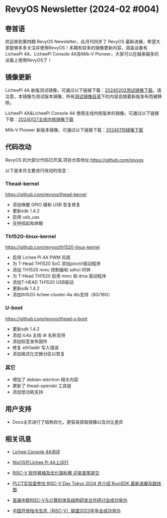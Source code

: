 # RevyOS Newsletter (2024-02 #004)

## 卷首语

欢迎来到第四期 RevyOS Newsletter，此月刊同步了 RevyOS 最新进展，希望大家能够多多关注并使用RevyOS！本期有较多的镜像更新内容，涵盖设备有LicheePi 4A、LicheePi Console 4A及Milk-V Pioneer，大家可以在越来越多的设备上使用RevyOS了！

## 镜像更新

LicheePi 4A 新版测试镜像，可通过以下链接下载：[20240202测试镜像下载](https://mirror.iscas.ac.cn/revyos/extra/images/lpi4a/test/20240202/)。请注意，本镜像为测试版本镜像，所有[测试镜像目录](https://mirror.iscas.ac.cn/revyos/extra/images/lpi4a/test/)下的内容会随着新版发布而被移除。

LicheePi 4A&LicheePi Console 4A 使用主线内核版本的镜像，可通过以下链接下载：[20240127主线内核镜像下载](https://mirror.iscas.ac.cn/revyos/extra/images/lpi4amain/20240127/)

Milk-V Pioneer 新版本镜像，可通过以下链接下载：[20240119镜像下载](https://mirror.iscas.ac.cn/revyos/extra/images/sg2042/20240119/)

## 代码改动

RevyOS 的大部分代码已开源,项目仓库地址:https://github.com/revyos

以下是本月主要进行改动的信息：

### Thead-kernel

https://github.com/revyos/thead-kernel

- 添加唤醒 GPIO 键和 USB 恢复修复
- 更新sdk 1.4.2
- 启用 usb_uas
- 支持挂起和休眠

### Th1520-linux-kernel

https://github.com/revyos/th1520-linux-kernel

- 启用 Lichee Pi 4A PWM 风扇
- 为 T-Head TH1520 SoC 添加pinctrl驱动程序
- 添加 TH1520 mmc 控制器和 sdhci 时钟
- 为 T-Head TH1520 启用 mmc 和 dma 驱动程序
- 添加T-HEAD TH1520 USB驱动
- 更新sdk 1.4.2
- 添加th1520-lichee-cluster-4a dts支持（8G/16G）

### U-boot

https://github.com/revyos/thead-u-boot

- 更新sdk 1.4.2
- 添加 lc4a 主线 dt 名称支持
- 添加标签发布固件
- 修复 eth1addr 写入错误
- 添加格式化交换分区以恢复

### 其它

- 增加了 debian-electron 相关内容
- 更新了 thead-opensbi 工具链
- 添加低功耗支持

## 用户支持

- Docs主页进行了结构优化，更容易获取镜像以及对比差异

## 相关讯息

- [Lichee Console 4A测评](https://www.cnx-software.com/2024/01/10/lichee-console-4a-portable-risc-v-development-terminal-review-unboxing-teardown-hands-on/)

- [NixOS在Lichee Pi 4A上运行](https://thiscute.world/posts/how-nixos-start-on-licheepi4a/)

- [RISC-V 软件移植及优化锦标赛 迎来首笔提交](https://mp.weixin.qq.com/s/f4nouODRXeLm-B1gNy5CoQ)

- [PLCT实验室参加 RISC-V Day Tokyo 2024 并介绍 RuyiSDK 最新进展及路线图](https://mp.weixin.qq.com/s/JM2hLpDKQdhGu6WzFpj8VQ)

- [首届中欧RISC-V与计算机体系结构研发合作研讨会成功举办](https://mp.weixin.qq.com/s/-TRWx5S896JRsFEPbTemHQ)

- [中国开放指令生态（RISC-V）联盟2023年年会成功举办](https://mp.weixin.qq.com/s/SJ46LBBqioWTRnwSGaxyCg)
